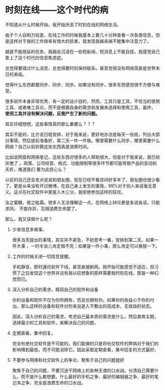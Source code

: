 
# 时刻在线——这个时代的病

不知道从什么时候开始，我开始厌恶了时刻在线的网络生活。

由于个人自制力较差，在线工作的时候我基本上要几十分钟查看一次各类信息，但是这样对于我的工作效率有很大的损害，我发现我越来越不能集中注意力了。

越是不能拖延的任务，我越会沉浸在一些短新闻、短消息上不能自拔。我感觉自己患上了这个时代的信息焦虑症。

总觉得要错过什么消息，总觉得要时刻保持联系。甚至觉得没有网络简直是世界末日的来临。

觉得什么东西都要同步、同步、同步。如果没有同步，很多东西感觉很不方便与难受。

很多软件本身非常优秀，有一定的设计目的，然而，工具只是工具，不恰当的使用工具、或者唯工具论，而不是根据自身的需求和发展来选择和使用工具，最终， **使用工具并没有解决问题，反倒产生了新的问题。**

其实仔细想想，这些事情真的那么重要么？？？

其实不是的，比方说日程安排，对于我来说，更好地办法是每天一张纸，列出大部分事情，然后提前准备好，第二天一件一件做。哪里需要什么同步，哪里需要什么网络？自己以前折腾这些东西真是浪费时间。

比如说网盘和网络笔记，这些东西对很多的人帮助很大，但是对于我来说，我已经厌倦了
。政策、公司经营、格式、功能限制等很多环节都可能导致产品的变动和夭折，难道我们
要为此担心么？

以前的自己还会发点说说和朋友圈，现在已经不看空间好多年了，朋友圈也很少看了。更是从来没有开过微博。在自己身上发生的事情，99%对于别人来说毫无意义。这点在社交软件中更是入木三分，我拒绝参加这样的狂欢。

汝之蜜糖，彼之砒霜。很多人无法理解这一点。在网络上辩论更是各说各话，只能求同， 不能存异，互相浪费生命罢了。

那么，我又该做什么呢？

1. 少发信息多做事。

    很多当天提出的事情，其实并不紧急，不妨思考一番，安排到第二天。如果一件大事 ，一时半会儿肯定做不完；如果是一件小事，那么肯定可以推脱一下。

2. 工作的时候关闭一切信息提醒。

    手机静音，即时通讯软件下线，甚至直接断网。刚开始可能感觉不适应，但习惯了之后发现这个世界并没有我以前想象的那样需要我时刻在线，那是一种幻觉而已。

3. 深入分析自己的需求，精简自己的软件和设备

    你的设备和软件不仅为你所拥有，而且也拥有你。如果你的收益小于你的付出，那么这样的设备和软件对你来说是入不敷出的高成本、无收益的状态。

    因此，深入分析自己的需求，考虑自己最本质的需求是什么，然后直奔主题，选择最少的工具和软件，来解决自己的问题。

4. 定期查看，集中回复。

    完全杜绝社交软件是不可能的。我们能做的只是将社交软件的弊病对于我们的影响降到最低，而不可能消除它。因此采取定期查看，集中回复的方式最好。

5. 不要参与网络和社交软件上的争论，聚焦于自己的问题就好

    聚焦于自己的问题，不要沉迷于网络上的各种无谓的口水战。分清自己需要什么，而不是什么都想要。什么最好的手机之争、最好的编辑器之争、最好的笔记本之争，完全是浪费生命的口水战。


